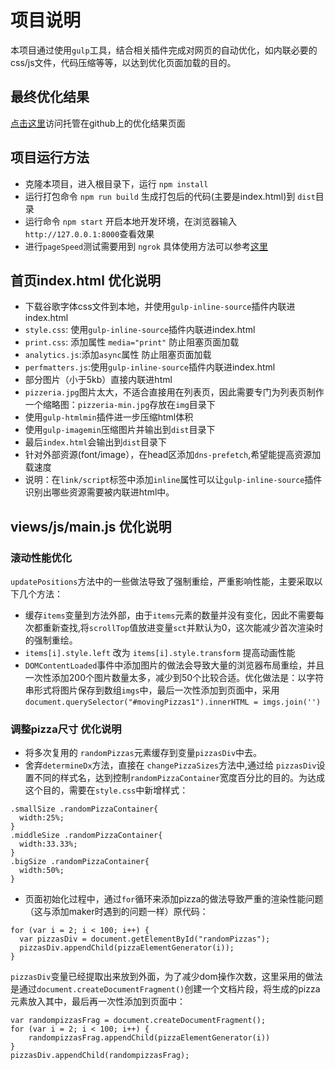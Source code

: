 # 项目说明
本项目通过使用`gulp`工具，结合相关插件完成对网页的自动优化，如内联必要的css/js文件，代码压缩等等，以达到优化页面加载的目的。

## 最终优化结果

[点击这里](https://jankergg.github.io/website-ptimization/dist/index.html)访问托管在github上的优化结果页面

## 项目运行方法

- 克隆本项目，进入根目录下，运行 `npm install`
- 运行打包命令 `npm run build` 生成打包后的代码(主要是index.html)到 `dist`目录
- 运行命令 `npm start` 开启本地开发环境，在浏览器输入 `http://127.0.0.1:8000`查看效果
- 进行`pageSpeed`测试需要用到 `ngrok` 具体使用方法可以参考[这里](https://dashboard.ngrok.com/get-started)

## 首页index.html 优化说明

- 下载谷歌字体css文件到本地，并使用`gulp-inline-source`插件内联进index.html
- `style.css`: 使用`gulp-inline-source`插件内联进index.html
- `print.css`: 添加属性 `media="print"` 防止阻塞页面加载
- `analytics.js`:添加`async`属性 防止阻塞页面加载
- `perfmatters.js`:使用`gulp-inline-source`插件内联进index.html
- 部分图片（小于5kb）直接内联进html
- `pizzeria.jpg`图片太大，不适合直接用在列表页，因此需要专门为列表页制作一个缩略图：`pizzeria-min.jpg`存放在`img`目录下
- 使用`gulp-htmlmin`插件进一步压缩html体积
- 使用`gulp-imagemin`压缩图片并输出到`dist`目录下
- 最后`index.html`会输出到`dist`目录下
- 针对外部资源(font/image），在head区添加`dns-prefetch`,希望能提高资源加载速度
- 说明：在`link/script`标签中添加`inline`属性可以让`gulp-inline-source`插件识别出哪些资源需要被内联进html中。

## views/js/main.js 优化说明

### 滚动性能优化
`updatePositions`方法中的一些做法导致了强制重绘，严重影响性能，主要采取以下几个方法：
- 缓存`items`变量到方法外部，由于`items`元素的数量并没有变化，因此不需要每次都重新查找,将`scrollTop`值放进变量`sct`并默认为0，这次能减少首次渲染时的强制重绘。
- `items[i].style.left` 改为 `items[i].style.transform` 提高动画性能
- `DOMContentLoaded`事件中添加图片的做法会导致大量的浏览器布局重绘，并且一次性添加200个图片数量太多，减少到50个比较合适。优化做法是：以字符串形式将图片保存到数组`imgs`中，最后一次性添加到页面中，采用 `document.querySelector("#movingPizzas1").innerHTML = imgs.join('')`

### 调整pizza尺寸 优化说明
- 将多次复用的 `randomPizzas`元素缓存到变量`pizzasDiv`中去。
- 舍弃`determineDx`方法，直接在 `changePizzaSizes`方法中,通过给 `pizzasDiv`设置不同的样式名，达到控制`randomPizzaContainer`宽度百分比的目的。为达成这个目的，需要在`style.css`中新增样式：
```
.smallSize .randomPizzaContainer{
  width:25%;
}
.middleSize .randomPizzaContainer{
  width:33.33%;
}
.bigSize .randomPizzaContainer{
  width:50%;
}
```
- 页面初始化过程中，通过`for`循环来添加pizza的做法导致严重的渲染性能问题（这与添加maker时遇到的问题一样）原代码：
```
for (var i = 2; i < 100; i++) {
  var pizzasDiv = document.getElementById("randomPizzas");
  pizzasDiv.appendChild(pizzaElementGenerator(i));
}
```
`pizzasDiv`变量已经提取出来放到外面，为了减少dom操作次数，这里采用的做法是通过`document.createDocumentFragment()`创建一个文档片段，将生成的pizza元素放入其中，最后再一次性添加到页面中：
```
var randompizzasFrag = document.createDocumentFragment();
for (var i = 2; i < 100; i++) {
    randompizzasFrag.appendChild(pizzaElementGenerator(i))
}
pizzasDiv.appendChild(randompizzasFrag);
```
